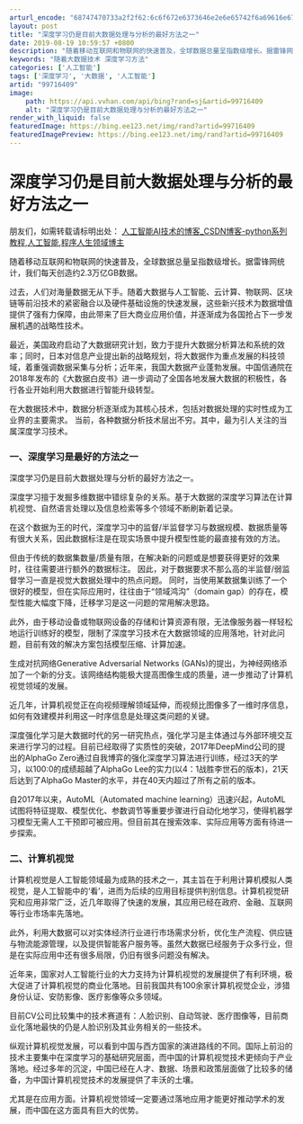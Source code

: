 ```yaml
---
arturl_encode: "68747470733a2f2f62:6c6f672e6373646e2e6e65742f6a69616e676a756e73686f77:2f61727469636c652f64657461696c732f3939373136343039"
layout: post
title: "深度学习仍是目前大数据处理与分析的最好方法之一"
date: 2019-08-19 10:59:57 +0800
description: "随着移动互联网和物联网的快速普及，全球数据总量呈指数级增长。据雷锋网统计，我们每天创造约2.3万亿G"
keywords: "随着大数据技术 深度学习方法"
categories: ['人工智能']
tags: ['深度学习', '大数据', '人工智能']
artid: "99716409"
image:
    path: https://api.vvhan.com/api/bing?rand=sj&artid=99716409
    alt: "深度学习仍是目前大数据处理与分析的最好方法之一"
render_with_liquid: false
featuredImage: https://bing.ee123.net/img/rand?artid=99716409
featuredImagePreview: https://bing.ee123.net/img/rand?artid=99716409
---
```


# 深度学习仍是目前大数据处理与分析的最好方法之一

朋友们，如需转载请标明出处：
[人工智能AI技术的博客\_CSDN博客-python系列教程,人工智能,程序人生领域博主](http://blog.csdn.net/jiangjunshow "人工智能AI技术的博客_CSDN博客-python系列教程,人工智能,程序人生领域博主")

随着移动互联网和物联网的快速普及，全球数据总量呈指数级增长。据雷锋网统计，我们每天创造约2.3万亿GB数据。

过去，人们对海量数据无从下手。随着大数据与人工智能、云计算、物联网、区块链等前沿技术的紧密融合以及硬件基础设施的快速发展，这些新兴技术为数据增值提供了强有力保障，由此带来了巨大商业应用价值，并逐渐成为各国抢占下一步发展机遇的战略性技术。

最近，美国政府启动了大数据研究计划，致力于提升大数据分析算法和系统的效率；同时，日本对信息产业提出新的战略规划，将大数据作为重点发展的科技领域，着重强调数据采集与分析；近年来，我国大数据产业蓬勃发展。中国信通院在2018年发布的《大数据白皮书》进一步调动了全国各地发展大数据的积极性，各行各业开始利用大数据进行智能升级转型。

在大数据技术中，数据分析逐渐成为其核心技术，包括对数据处理的实时性成为工业界的主要需求。 当前，各种数据分析技术层出不穷。其中，最为引人关注的当属深度学习技术。

### 一、深度学习是最好的方法之一

深度学习仍是目前大数据处理与分析的最好方法之一。

深度学习擅于发掘多维数据中错综复杂的关系。基于大数据的深度学习算法在计算机视觉、自然语言处理以及信息检索等多个领域不断刷新着记录。

在这个数据为王的时代，深度学习中的监督/半监督学习与数据规模、数据质量等有很大关系，因此数据标注是在现实场景中提升模型性能的最直接有效的方法。

但由于传统的数据集数量/质量有限，在解决新的问题或是想要获得更好的效果时，往往需要进行额外的数据标注。 因此，对于数据要求不那么高的半监督/弱监督学习一直是视觉大数据处理中的热点问题。 同时，当使用某数据集训练了一个很好的模型，但在实际应用时，往往由于“领域鸿沟”（domain gap）的存在，模型性能大幅度下降，迁移学习是这一问题的常用解决思路。

此外，由于移动设备或物联网设备的存储和计算资源有限，无法像服务器一样轻松地运行训练好的模型，限制了深度学习技术在大数据领域的应用落地，针对此问题，目前有效的解决方案包括模型压缩、计算加速。

生成对抗网络Generative Adversarial Networks (GANs)的提出，为神经网络添加了一个新的分支。该网络结构能极大提高图像生成的质量，进一步推动了计算机视觉领域的发展。

近几年，计算机视觉正在向视频理解领域延伸，而视频比图像多了一维时序信息，如何有效建模并利用这一时序信息是处理这类问题的关键。

深度强化学习是大数据时代的另一研究热点，强化学习是主体通过与外部环境交互来进行学习的过程。目前已经取得了实质性的突破，2017年DeepMind公司的提出的AlphaGo Zero通过自我博弈的强化深度学习算法进行训练，经过3天的学习，以100:0的成绩超越了AlphaGo Lee的实力(以4：1战胜李世石的版本)，21天后达到了AlphaGo Master的水平，并在40天内超过了所有之前的版本。

自2017年以来，AutoML（Automated machine learning）迅速兴起，AutoML试图将特征提取、模型优化、参数调节等重要步骤进行自动化地学习，使得机器学习模型无需人工干预即可被应用。但目前其在搜索效率、实际应用等方面有待进一步探索。

### 二、计算机视觉

计算机视觉是人工智能领域最为成熟的技术之一，其主旨在于利用计算机模拟人类视觉，是人工智能中的‘看’，进而为后续的应用目标提供判别信息。计算机视觉研究和应用非常广泛，近几年取得了快速的发展，其应用已经在政府、金融、互联网等行业市场率先落地。

此外，利用大数据可以对实体经济行业进行市场需求分析，优化生产流程、供应链与物流能源管理，以及提供智能客户服务等。虽然大数据已经服务于众多行业，但是在实际应用中还有很多局限，仍旧有很多问题没有解决。

近年来，国家对人工智能行业的大力支持为计算机视觉的发展提供了有利环境，极大促进了计算机视觉的商业化落地。目前我国共有100余家计算机视觉企业，涉猎身份认证、安防影像、医疗影像等众多领域。

目前CV公司比较集中的技术赛道有：人脸识别、自动驾驶、医疗图像等，目前商业化落地最快的仍是人脸识别及其业务相关的一些技术。

纵观计算机视觉发展，可以看到中国与西方国家的演进路线的不同。国际上前沿的技术主要集中在深度学习的基础研究层面，而中国的计算机视觉技术更倾向于产业落地。经过多年的沉淀，中国已经在人才、数据、场景和政策层面做了比较多的储备，为中国计算机视觉技术的发展提供了丰沃的土壤。

尤其是在应用方面。计算机视觉领域一定要通过落地应用才能更好推动学术的发展，而中国在这方面具有巨大的优势。